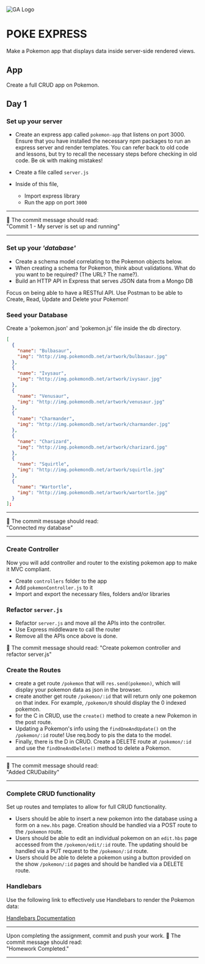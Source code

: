 ![GA Logo](https://camo.githubusercontent.com/6ce15b81c1f06d716d753a61f5db22375fa684da/68747470733a2f2f67612d646173682e73332e616d617a6f6e6177732e636f6d2f70726f64756374696f6e2f6173736574732f6c6f676f2d39663838616536633963333837313639306533333238306663663535376633332e706e67)

# POKE EXPRESS

Make a Pokemon app that displays data inside server-side rendered views.

## App

Create a full CRUD app on Pokemon.


## Day 1

### Set up your server

- Create an express app called `pokemon-app` that listens on port 3000. Ensure that you have installed the necessary npm packages to run an express server and render templates. You can refer back to old code and lessons, but try to recall the necessary steps before checking in old code. Be ok with making mistakes!

- Create a file called `server.js`
- Inside of this file,
	- Import express library
	- Run the app on port `3000`

<hr>
 &#x1F534; The commit message should read: <br>
 "Commit 1 - My server is set up and running"
<hr>
	
### Set up your _'database'_

- Create a schema model correlating to the Pokemon objects below.
- When creating a schema for Pokemon, think about validations. What do you want to be required? (The URL? The name?).
- Build an HTTP API in Express that serves JSON data from a Mongo DB

Focus on being able to have a RESTful API. Use Postman to be able to Create, Read, Update and Delete your Pokemon!

### Seed your Database

Create a 'pokemon.json' and 'pokemon.js' file inside the db directory.

```json
[
  {
    "name": "Bulbasaur",
    "img": "http://img.pokemondb.net/artwork/bulbasaur.jpg"
  },
  {
    "name": "Ivysaur",
    "img": "http://img.pokemondb.net/artwork/ivysaur.jpg"
  },
  {
    "name": "Venusaur",
    "img": "http://img.pokemondb.net/artwork/venusaur.jpg"
  },
  {
    "name": "Charmander",
    "img": "http://img.pokemondb.net/artwork/charmander.jpg"
  },
  {
    "name": "Charizard",
    "img": "http://img.pokemondb.net/artwork/charizard.jpg"
  },
  {
    "name": "Squirtle",
    "img": "http://img.pokemondb.net/artwork/squirtle.jpg"
  },
  {
    "name": "Wartortle",
    "img": "http://img.pokemondb.net/artwork/wartortle.jpg"
  }
];
```


<!--- Set up your 'database' so that it can be exported to your `server.js` and then be required by your `server.js`-->

<hr>
&#x1F534; The commit message should read: <br>
"Connected my database"
<hr>

### Create Controller
Now you will add controller and router to the existing pokemon app to make it MVC compliant.

- Create `controllers` folder to the app
- Add `pokemonController.js` to it
- Import and export the necessary files, folders and/or libraries

### Refactor `server.js`
- Refactor `server.js` and move all the APIs into the controller.
- Use Express middleware to call the router
- Remove all the APIs once above is done.

🔴 The commit message should read:
"Create pokemon controller and refactor server.js"



### Create the Routes

- create a get route `/pokemon` that will `res.send(pokemon)`, which will display your pokemon data as json in the browser.
- create another get route `/pokemon/:id` that will return only one pokemon on that index. For example, `/pokemon/0` should display the 0 indexed pokemon.
- for the C in CRUD, use the `create()` method to create a new Pokemon in the post route.
- Updating a Pokemon's info using the `findOneAndUpdate()` on the `/pokemon/:id` route! Use req.body to pis the data to the model.
- Finally, there is the D in CRUD. Create a DELETE route at `/pokemon/:id` and use the `findOneAndDelete()` method to delete a Pokemon.


<hr>
&#x1F534; The commit message should read: <br>
"Added CRUDability"
<hr>



<!--- Add some style to your list with a style tag, or, for an added challenge, look up how to serve static files in an express app and use a separate css file instead.

- **Stretch step, not required** : Choose a google font and add it to your html and inside your `<style>` tag-->




<!-- ### Set up your show route

- Inside your `pokemonController.js`, use already created get route `/pokemon/:index`
- Update the API such that it serves a template called `show.hbs` which displays the information of a specific pokemon according to their index in the pokemon array.
- You may want to look up how to access route parameters in express.

<hr>
   &#x1F534; The commit message should read: <br>
   "Show view shows pokemon details "
<hr> -->



### Complete CRUD functionality

Set up routes and templates to allow for full CRUD functionality.

- Users should be able to insert a new pokemon into the database using a form on a `new.hbs` page. Creation should be handled via a POST route to the `/pokemon` route.
- Users should be able to edit an individual pokemon on an `edit.hbs` page accessed from the `/pokemon/edit/:id` route. The updating should be handled via a PUT request to the `/pokemon/:id` route.
- Users should be able to delete a pokemon using a button provided on the show `/pokemon/:id` pages and should be handled via a DELETE route.

### Handlebars
Use the following link to effectively use Handlebars to render the Pokemon data:

[Handlebars Documentation](https://handlebarsjs.com/)


<hr>
Upon completing the assignment, commit and push your work.
&#x1F534; The commit message should read: <br>
"Homework Completed."
<hr>




